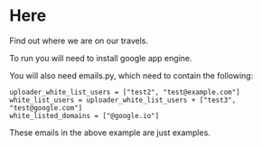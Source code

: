# Here

Find out where we are on our travels.

To run you will need to install google app engine.

You will also need emails.py, which need to contain the following:

```
uploader_white_list_users = ["test2", "test@example.com"]
white_list_users = uploader_white_list_users + ["test3", "test@google.com"]
white_listed_domains = ["@google.io"]
```

These emails in the above example are just examples.
